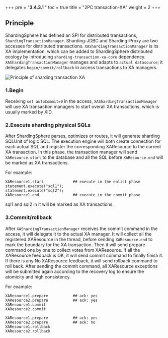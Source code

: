 +++
pre = "<b>3.4.3.1 </b>"
toc = true
title = "2PC transaction-XA"
weight = 2
+++

## Principle

ShardingSphere has defined an SPI for distributed transactions, `ShardingTransactionManager`. Sharding-JDBC and Sharding-Proxy are two accesses for distributed transactions. `XAShardingTransactionManager` is its XA implementation, which can be added to ShardingSphere distributed ecology by introducing `sharding-transaction-xa-core` dependency. `XAShardingTransactionManager` manages and adapts to `actual datasource`; it delegates `begin/commit/rollback` in access transactions to XA managers.

![Principle of sharding transaction XA](https://shardingsphere.apache.org/document/current/img/transaction/2pc-xa-transaction-design_cn.png)

### 1.Begin

Receiving `set autoCommit=0` in the access, `XAShardingTransactionManager` will use XA transaction managers to start overall XA transactions, which is usually marked by XID.

### 2.Execute sharding physical SQLs

After ShardingSphere parses, optimizes or routes, it will generate sharding SQLUnit of logic SQL. The execution engine will both create connection for each actual SQL and register the corresponding XAResource to the current XA transaction. In this phase, the transaction manager will send `XAResource.start` to the database and all the SQL before `XAResource.end` will be marked as XA transactions.

For example:

```
XAResource1.start             ## execute in the enlist phase
statement.execute("sql1");
statement.execute("sql2");
XAResource1.end               ## execute in the commit phase
```

sql1 and sql2 in it will be marked as XA transactions.

### 3.Commit/rollback

After `XAShardingTransactionManager` receives the commit command in the access, it will delegate it to the actual XA manager. It will collect all the registered XAResource in the thread, before sending `XAResource.end` to mark the boundary for the XA transaction. Then it will send prepare command one by one to collect votes from XAResource. If all the XAResource feedback is OK, it will send commit command to finally finish it. If there is any No XAResource feedback, it will send rollback command to roll back. After sending the commit command, all XAResource exceptions will be submitted again according to the recovery log to ensure the atomicity and high consistency.

For example:

```
XAResource1.prepare           ## ack: yes
XAResource2.prepare           ## ack: yes
XAResource1.commit
XAResource2.commit
     
XAResource1.prepare           ## ack: yes
XAResource2.prepare           ## ack: no
XAResource1.rollback
XAResource2.rollback
```